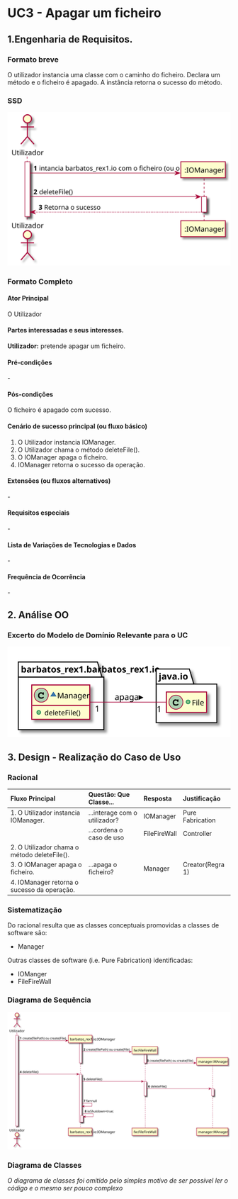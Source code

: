 # UC3 - Apagar um ficheiro
## 1.Engenharia de Requisitos.
### Formato breve

O utilizador instancia uma classe com o caminho do ficheiro. Declara um método e o ficheiro é apagado. A instância retorna o sucesso do método.

### SSD
![](UC3_SSD.svg)

### Formato Completo

#### Ator Principal
O Utilizador

#### Partes interessadas e seus interesses.

**Utilizador:** pretende apagar um ficheiro.

#### Pré-condições

\-

#### Pós-condições

O ficheiro é apagado com sucesso.


#### Cenário de sucesso principal (ou fluxo básico)

1. O Utilizador instancia IOManager.
2. O Utilizador chama o método deleteFile().
3. O IOManager apaga o ficheiro.
4. IOManager retorna o sucesso da operação. 



#### Extensões (ou fluxos alternativos)

\-

#### Requisitos especiais

\-

#### Lista de Variações de Tecnologias e Dados

\-

#### Frequência de Ocorrência


\-


## 2. Análise OO

### Excerto do Modelo de Domínio Relevante para o UC

![](UC3_MD.svg)


## 3. Design - Realização do Caso de Uso

### Racional

| Fluxo Principal | Questão: Que Classe... | Resposta  | Justificação  |
|:--------------  |:---------------------- |:----------|:---------------------------- |
| 1. O Utilizador instancia IOManager. |...interage com o utilizador?| IOManager|Pure Fabrication|
| |...cordena o caso de uso| FileFireWall|Controller
| 2. O Utilizador chama o método deleteFile().
| 3. O IOManager apaga o ficheiro.|...apaga o ficheiro?|Manager| Creator(Regra 1)|
| 4. IOManager retorna o sucesso da operação.


### Sistematização ##

 Do racional resulta que as classes conceptuais promovidas a classes de software são:

* Manager

Outras classes de software (i.e. Pure Fabrication) identificadas:  

* IOManger
* FileFireWall


###	Diagrama de Sequência

![SD_UCX.png](UC3_SD.svg)


###	Diagrama de Classes

*O diagrama de classes foi omitido pelo simples motivo de ser possível ler o código e o mesmo ser pouco complexo*

<!--![CD_UCX.png](UC3_CD.svg)

